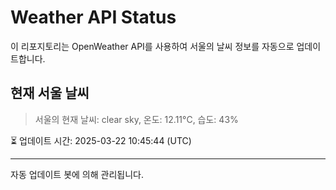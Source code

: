 
# Weather API Status

이 리포지토리는 OpenWeather API를 사용하여 서울의 날씨 정보를 자동으로 업데이트합니다.

## 현재 서울 날씨
> 서울의 현재 날씨: clear sky, 온도: 12.11°C, 습도: 43%

⏳ 업데이트 시간: 2025-03-22 10:45:44 (UTC)

---
자동 업데이트 봇에 의해 관리됩니다.
